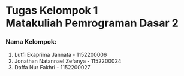 # Tugas Kelompok 1 <br> Matakuliah Pemrograman Dasar 2

### Nama Kelompok:
1. Lutfi Ekaprima Jannata - 1152200006
2. Jonathan Natannael Zefanya - 1152200024
3. Daffa Nur Fakhri - 1152200027
